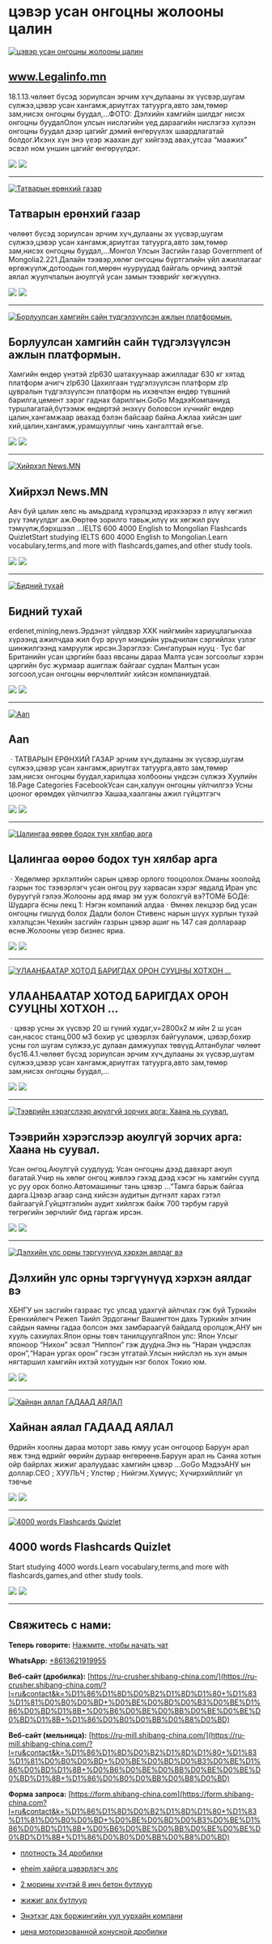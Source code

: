 # цэвэр усан онгоцны жолооны цалин

<a href="https://swt.shibang-china.com/?l=ru&img&k=%D1%86%D1%8D%D0%B2%D1%8D%D1%80+%D1%83%D1%81%D0%B0%D0%BD+%D0%BE%D0%BD%D0%B3%D0%BE%D1%86%D0%BD%D1%8B+%D0%B6%D0%BE%D0%BB%D0%BE%D0%BE%D0%BD%D1%8B+%D1%86%D0%B0%D0%BB%D0%B8%D0%BD" target="_blank">![цэвэр усан онгоцны жолооны цалин](http://static.shibang-china.com/all-800x300/846.jpg)</a>

## www.Legalinfo.mn
18.1.13.чөлөөт бүсэд зориулсан эрчим хүч,дулааны эх үүсвэр,шугам сүлжээ,цэвэр усан хангамж,ариутгах татуурга,авто зам,төмөр зам,нисэх онгоцны буудал,…ФОТО: Дэлхийн хамгийн шилдэг нисэх онгоцны буудалОлон улсын нислэгийн үед дараагийн нислэгээ хүлээн онгоцны буудал дээр цагийг дэмий өнгөрүүлэх шаардлагатай болдог.Ихэнх хүн энэ үеэр жаахан дуг хийгээд авах,утсаа “маажих” эсвэл ном уншин цагийг өнгөрүүлдэг.


<a href="https://whatsapp.shibangsoft.com/WhatsApp.php" target="_blank" title="WhatsApp">![](http://static.shibang-china.com/icon/whatsapp.png)</a> <a href="https://swt.shibang-china.com/?l=ru&icon&k=%D1%86%D1%8D%D0%B2%D1%8D%D1%80+%D1%83%D1%81%D0%B0%D0%BD+%D0%BE%D0%BD%D0%B3%D0%BE%D1%86%D0%BD%D1%8B+%D0%B6%D0%BE%D0%BB%D0%BE%D0%BE%D0%BD%D1%8B+%D1%86%D0%B0%D0%BB%D0%B8%D0%BD" target="_blank">![](http://static.shibang-china.com/icon/chat-ru.png)</a>

---

<a href="https://swt.shibang-china.com/?l=ru&img&k=%D1%86%D1%8D%D0%B2%D1%8D%D1%80+%D1%83%D1%81%D0%B0%D0%BD+%D0%BE%D0%BD%D0%B3%D0%BE%D1%86%D0%BD%D1%8B+%D0%B6%D0%BE%D0%BB%D0%BE%D0%BE%D0%BD%D1%8B+%D1%86%D0%B0%D0%BB%D0%B8%D0%BD" target="_blank">![Татварын ерөнхий газар](http://static.shibang-china.com/all-800x300/65.jpg)</a>

## Татварын ерөнхий газар
чөлөөт бүсэд зориулсан эрчим хүч,дулааны эх үүсвэр,шугам сүлжээ,цэвэр усан хангамж,ариутгах татуурга,авто зам,төмөр зам,нисэх онгоцны буудал,…Монгол Улсын Засгийн газар Government of Mongolia2.221.Далайн тээвэр,хөлөг онгоцны бүртгэлийн үйл ажиллагааг өргөжүүлж,дотоодын гол,мөрөн нууруудад байгаль орчинд ээлтэй аялал жуулчлалын аюулгүй усан замын тээврийг хөгжүүлнэ.


<a href="https://whatsapp.shibangsoft.com/WhatsApp.php" target="_blank" title="WhatsApp">![](http://static.shibang-china.com/icon/whatsapp.png)</a> <a href="https://swt.shibang-china.com/?l=ru&icon&k=%D1%86%D1%8D%D0%B2%D1%8D%D1%80+%D1%83%D1%81%D0%B0%D0%BD+%D0%BE%D0%BD%D0%B3%D0%BE%D1%86%D0%BD%D1%8B+%D0%B6%D0%BE%D0%BB%D0%BE%D0%BE%D0%BD%D1%8B+%D1%86%D0%B0%D0%BB%D0%B8%D0%BD" target="_blank">![](http://static.shibang-china.com/icon/chat-ru.png)</a>

---

<a href="https://swt.shibang-china.com/?l=ru&img&k=%D1%86%D1%8D%D0%B2%D1%8D%D1%80+%D1%83%D1%81%D0%B0%D0%BD+%D0%BE%D0%BD%D0%B3%D0%BE%D1%86%D0%BD%D1%8B+%D0%B6%D0%BE%D0%BB%D0%BE%D0%BE%D0%BD%D1%8B+%D1%86%D0%B0%D0%BB%D0%B8%D0%BD" target="_blank">![Борлуулсан хамгийн сайн түдгэлзүүлсэн ажлын платформын.](http://static.shibang-china.com/all-800x300/487.jpg)</a>

## Борлуулсан хамгийн сайн түдгэлзүүлсэн ажлын платформын.
Хамгийн өндөр үнэтэй zlp630 шатахуунаар ажилладаг 630 кг хятад платформ ачигч zlp630 Цахилгаан түдгэлзүүлсэн платформ zlp цувралын түдгэлзүүлсэн платформ нь ихэвчлэн өндөр түвшний барилга,цемент зэрэг гаднах барилгын.GoGo МэдээКомпаниуд туршлагатай,бүтээмж өндөртэй энэхүү боловсон хүчнийг өндөр цалин,хангамжаар авахад бэлэн байсаар байна.Ажлаа хийсэн шиг хий,цалин,хангамж,урамшууллыг чинь хангалттай өгье.


<a href="https://whatsapp.shibangsoft.com/WhatsApp.php" target="_blank" title="WhatsApp">![](http://static.shibang-china.com/icon/whatsapp.png)</a> <a href="https://swt.shibang-china.com/?l=ru&icon&k=%D1%86%D1%8D%D0%B2%D1%8D%D1%80+%D1%83%D1%81%D0%B0%D0%BD+%D0%BE%D0%BD%D0%B3%D0%BE%D1%86%D0%BD%D1%8B+%D0%B6%D0%BE%D0%BB%D0%BE%D0%BE%D0%BD%D1%8B+%D1%86%D0%B0%D0%BB%D0%B8%D0%BD" target="_blank">![](http://static.shibang-china.com/icon/chat-ru.png)</a>

---

<a href="https://swt.shibang-china.com/?l=ru&img&k=%D1%86%D1%8D%D0%B2%D1%8D%D1%80+%D1%83%D1%81%D0%B0%D0%BD+%D0%BE%D0%BD%D0%B3%D0%BE%D1%86%D0%BD%D1%8B+%D0%B6%D0%BE%D0%BB%D0%BE%D0%BE%D0%BD%D1%8B+%D1%86%D0%B0%D0%BB%D0%B8%D0%BD" target="_blank">![Хийрхэл News.MN](http://static.shibang-china.com/all-800x300/550.jpg)</a>

## Хийрхэл News.MN
Авч буй цалин хөлс нь амьдралд хүрэлцээд ирэхээрээ л илүү хөгжил рүү тэмүүлдэг аж.Өөртөө зорилго тавьж,илүү их хөгжил рүү тэмүүлж,бэрхшээл …IELTS 600 4000 English to Mongolian Flashcards QuizletStart studying IELTS 600 4000 English to Mongolian.Learn vocabulary,terms,and more with flashcards,games,and other study tools.


<a href="https://whatsapp.shibangsoft.com/WhatsApp.php" target="_blank" title="WhatsApp">![](http://static.shibang-china.com/icon/whatsapp.png)</a> <a href="https://swt.shibang-china.com/?l=ru&icon&k=%D1%86%D1%8D%D0%B2%D1%8D%D1%80+%D1%83%D1%81%D0%B0%D0%BD+%D0%BE%D0%BD%D0%B3%D0%BE%D1%86%D0%BD%D1%8B+%D0%B6%D0%BE%D0%BB%D0%BE%D0%BE%D0%BD%D1%8B+%D1%86%D0%B0%D0%BB%D0%B8%D0%BD" target="_blank">![](http://static.shibang-china.com/icon/chat-ru.png)</a>

---

<a href="https://swt.shibang-china.com/?l=ru&img&k=%D1%86%D1%8D%D0%B2%D1%8D%D1%80+%D1%83%D1%81%D0%B0%D0%BD+%D0%BE%D0%BD%D0%B3%D0%BE%D1%86%D0%BD%D1%8B+%D0%B6%D0%BE%D0%BB%D0%BE%D0%BE%D0%BD%D1%8B+%D1%86%D0%B0%D0%BB%D0%B8%D0%BD" target="_blank">![Бидний тухай](http://static.shibang-china.com/all-800x300/173.jpg)</a>

## Бидний тухай
erdenet,mining,news.Эрдэнэт үйлдвэр ХХК нийгмийн хариуцлагынхаа хүрээнд ажилчдаа жил бүр эрүүл мэндийн урьдчилан сэргийлэх үзлэг шинжилгээнд хамруулж ирсэн.Зэрэглээ: Сингапурын нууц&nbsp;&#0183;&#32;Тус баг Британийн усан цэргийн бааз явсаны дараа Малта усан зогсоолыг хэрэн цэргийн бус журмаар ашиглаж байгааг судлан Малтын усан зогсоол,усан онгоцны өөрчлөлтийг хийсэн компаниудтай.


<a href="https://whatsapp.shibangsoft.com/WhatsApp.php" target="_blank" title="WhatsApp">![](http://static.shibang-china.com/icon/whatsapp.png)</a> <a href="https://swt.shibang-china.com/?l=ru&icon&k=%D1%86%D1%8D%D0%B2%D1%8D%D1%80+%D1%83%D1%81%D0%B0%D0%BD+%D0%BE%D0%BD%D0%B3%D0%BE%D1%86%D0%BD%D1%8B+%D0%B6%D0%BE%D0%BB%D0%BE%D0%BE%D0%BD%D1%8B+%D1%86%D0%B0%D0%BB%D0%B8%D0%BD" target="_blank">![](http://static.shibang-china.com/icon/chat-ru.png)</a>

---

<a href="https://swt.shibang-china.com/?l=ru&img&k=%D1%86%D1%8D%D0%B2%D1%8D%D1%80+%D1%83%D1%81%D0%B0%D0%BD+%D0%BE%D0%BD%D0%B3%D0%BE%D1%86%D0%BD%D1%8B+%D0%B6%D0%BE%D0%BB%D0%BE%D0%BE%D0%BD%D1%8B+%D1%86%D0%B0%D0%BB%D0%B8%D0%BD" target="_blank">![Aan](http://static.shibang-china.com/all-800x300/1340.jpg)</a>

## Aan
&nbsp;&#0183;&#32;ТАТВАРЫН ЕРӨНХИЙ ГАЗАР эрчим хүч,дулааны эх үүсвэр,шугам сүлжээ,цэвэр усан хангамж,ариутгах татуурга,авто зам,төмөр зам,нисэх онгоцны буудал,харилцаа холбооны үндсэн сүлжээ Хуулийн 18.Page Categories FacebookУсан сан,халуун онгоцны үйлчилгээ Усны цооног өрөмдөх үйлчилгээ Хашаа,хаалганы ажил гүйцэтгэгч


<a href="https://whatsapp.shibangsoft.com/WhatsApp.php" target="_blank" title="WhatsApp">![](http://static.shibang-china.com/icon/whatsapp.png)</a> <a href="https://swt.shibang-china.com/?l=ru&icon&k=%D1%86%D1%8D%D0%B2%D1%8D%D1%80+%D1%83%D1%81%D0%B0%D0%BD+%D0%BE%D0%BD%D0%B3%D0%BE%D1%86%D0%BD%D1%8B+%D0%B6%D0%BE%D0%BB%D0%BE%D0%BE%D0%BD%D1%8B+%D1%86%D0%B0%D0%BB%D0%B8%D0%BD" target="_blank">![](http://static.shibang-china.com/icon/chat-ru.png)</a>

---

<a href="https://swt.shibang-china.com/?l=ru&img&k=%D1%86%D1%8D%D0%B2%D1%8D%D1%80+%D1%83%D1%81%D0%B0%D0%BD+%D0%BE%D0%BD%D0%B3%D0%BE%D1%86%D0%BD%D1%8B+%D0%B6%D0%BE%D0%BB%D0%BE%D0%BE%D0%BD%D1%8B+%D1%86%D0%B0%D0%BB%D0%B8%D0%BD" target="_blank">![Цалингаа өөрөө бодох тун хялбар арга](http://static.shibang-china.com/all-800x300/151.jpg)</a>

## Цалингаа өөрөө бодох тун хялбар арга
&nbsp;&#0183;&#32;Хөдөлмөр эрхлэлтийн сарын цэвэр орлого тооцоолох.Оманы хоолойд газрын тос тээвэрлэгч усан онгоц руу харвасан хэрэг явдалд Иран улс буруугүй гэлээ.Жолооны ард ямар эм ууж болохгүй вэ?ТОМё БОДё: Шударга ёсны лекц 1: Нэгэн компаний алдаа&nbsp;&#0183;&#32;Өмнөх лекцээр бид усан онгоцны гишүүд болох Дадли болон Стивенс нарын шүүх хурлын тухай хэлэлцсэн.Чехийн засгийн газрын цэвэр ашиг нь 147 сая доллараар өснө.Жолооны үеэр бизнес яриа.


<a href="https://whatsapp.shibangsoft.com/WhatsApp.php" target="_blank" title="WhatsApp">![](http://static.shibang-china.com/icon/whatsapp.png)</a> <a href="https://swt.shibang-china.com/?l=ru&icon&k=%D1%86%D1%8D%D0%B2%D1%8D%D1%80+%D1%83%D1%81%D0%B0%D0%BD+%D0%BE%D0%BD%D0%B3%D0%BE%D1%86%D0%BD%D1%8B+%D0%B6%D0%BE%D0%BB%D0%BE%D0%BE%D0%BD%D1%8B+%D1%86%D0%B0%D0%BB%D0%B8%D0%BD" target="_blank">![](http://static.shibang-china.com/icon/chat-ru.png)</a>

---

<a href="https://swt.shibang-china.com/?l=ru&img&k=%D1%86%D1%8D%D0%B2%D1%8D%D1%80+%D1%83%D1%81%D0%B0%D0%BD+%D0%BE%D0%BD%D0%B3%D0%BE%D1%86%D0%BD%D1%8B+%D0%B6%D0%BE%D0%BB%D0%BE%D0%BE%D0%BD%D1%8B+%D1%86%D0%B0%D0%BB%D0%B8%D0%BD" target="_blank">![УЛААНБААТАР ХОТОД БАРИГДАХ ОРОН СУУЦНЫ ХОТХОН …](http://static.shibang-china.com/all-800x300/1306.jpg)</a>

## УЛААНБААТАР ХОТОД БАРИГДАХ ОРОН СУУЦНЫ ХОТХОН …
&nbsp;&#0183;&#32; цэвэр усны эх үүсвэр 20 ш гүний худаг,v=2800х2 м ийн 2 ш усан сан,насос станц,000 м3 бохир ус цэвэрлэх байгууламж, цэвэр,бохир усны гол шугам сүлжээ,ус дулаан дамжуулах төвүүд.Алтанбулаг чөлөөт бүс16.4.1.чөлөөт бүсэд зориулсан эрчим хүч,дулааны эх үүсвэр,шугам сүлжээ,цэвэр усан хангамж,ариутгах татуурга,авто зам,төмөр зам,нисэх онгоцны буудал,…


<a href="https://whatsapp.shibangsoft.com/WhatsApp.php" target="_blank" title="WhatsApp">![](http://static.shibang-china.com/icon/whatsapp.png)</a> <a href="https://swt.shibang-china.com/?l=ru&icon&k=%D1%86%D1%8D%D0%B2%D1%8D%D1%80+%D1%83%D1%81%D0%B0%D0%BD+%D0%BE%D0%BD%D0%B3%D0%BE%D1%86%D0%BD%D1%8B+%D0%B6%D0%BE%D0%BB%D0%BE%D0%BE%D0%BD%D1%8B+%D1%86%D0%B0%D0%BB%D0%B8%D0%BD" target="_blank">![](http://static.shibang-china.com/icon/chat-ru.png)</a>

---

<a href="https://swt.shibang-china.com/?l=ru&img&k=%D1%86%D1%8D%D0%B2%D1%8D%D1%80+%D1%83%D1%81%D0%B0%D0%BD+%D0%BE%D0%BD%D0%B3%D0%BE%D1%86%D0%BD%D1%8B+%D0%B6%D0%BE%D0%BB%D0%BE%D0%BE%D0%BD%D1%8B+%D1%86%D0%B0%D0%BB%D0%B8%D0%BD" target="_blank">![Тээврийн хэрэгслээр аюулгүй зорчих арга: Хаана нь суувал.](http://static.shibang-china.com/all-800x300/791.jpg)</a>

## Тээврийн хэрэгслээр аюулгүй зорчих арга: Хаана нь суувал.
Усан онгоц.Аюулгүй суудлууд: Усан онгоцны дээд давхарт аюул багатай.Учир нь хөлөг онгоц живлээ гэхэд дээд хэсэг нь хамгийн сүүлд ус руу орох болно.Автомашиныг тань цэвэр …“Тамга барьж байгаа дарга.Цэвэр агаар санд хийсэн аудитын дүгнэлт харах гэтэл байгаагүй.Гүйцэтгэлийн аудит хийлгэж байж 700 тэрбум гаруй төгрөгийн зөрчлийг бид гаргаж ирсэн.


<a href="https://whatsapp.shibangsoft.com/WhatsApp.php" target="_blank" title="WhatsApp">![](http://static.shibang-china.com/icon/whatsapp.png)</a> <a href="https://swt.shibang-china.com/?l=ru&icon&k=%D1%86%D1%8D%D0%B2%D1%8D%D1%80+%D1%83%D1%81%D0%B0%D0%BD+%D0%BE%D0%BD%D0%B3%D0%BE%D1%86%D0%BD%D1%8B+%D0%B6%D0%BE%D0%BB%D0%BE%D0%BE%D0%BD%D1%8B+%D1%86%D0%B0%D0%BB%D0%B8%D0%BD" target="_blank">![](http://static.shibang-china.com/icon/chat-ru.png)</a>

---

<a href="https://swt.shibang-china.com/?l=ru&img&k=%D1%86%D1%8D%D0%B2%D1%8D%D1%80+%D1%83%D1%81%D0%B0%D0%BD+%D0%BE%D0%BD%D0%B3%D0%BE%D1%86%D0%BD%D1%8B+%D0%B6%D0%BE%D0%BB%D0%BE%D0%BE%D0%BD%D1%8B+%D1%86%D0%B0%D0%BB%D0%B8%D0%BD" target="_blank">![Дэлхийн улс орны тэргүүнүүд хэрхэн аялдаг вэ](http://static.shibang-china.com/all-800x300/1005.jpg)</a>

## Дэлхийн улс орны тэргүүнүүд хэрхэн аялдаг вэ
ХБНГУ ын засгийн газраас тус улсад удахгүй айлчлах гэж буй Туркийн Ерөнхийлөгч Режеп Таийп Эрдоганыг Вашингтон дахь Туркийн элчин сайдын яамны гадаа болсон эмх замбараагүй байдалд оролцож,АНУ ын хууль сахиулах.Япон орны товч танилцуулгаЯпон улс: Япон Улсыг японоор “Нихон” эсвэл “Ниппон” гэж дуудна.Энэ нь “Наран үндэслэх орон”,“Наран ургах орон” гэсэн утгатай.Улсын нийслэл нь хүн амын нягтаршил хамгийн ихтэй хотуудын нэг болох Токио юм.


<a href="https://whatsapp.shibangsoft.com/WhatsApp.php" target="_blank" title="WhatsApp">![](http://static.shibang-china.com/icon/whatsapp.png)</a> <a href="https://swt.shibang-china.com/?l=ru&icon&k=%D1%86%D1%8D%D0%B2%D1%8D%D1%80+%D1%83%D1%81%D0%B0%D0%BD+%D0%BE%D0%BD%D0%B3%D0%BE%D1%86%D0%BD%D1%8B+%D0%B6%D0%BE%D0%BB%D0%BE%D0%BE%D0%BD%D1%8B+%D1%86%D0%B0%D0%BB%D0%B8%D0%BD" target="_blank">![](http://static.shibang-china.com/icon/chat-ru.png)</a>

---

<a href="https://swt.shibang-china.com/?l=ru&img&k=%D1%86%D1%8D%D0%B2%D1%8D%D1%80+%D1%83%D1%81%D0%B0%D0%BD+%D0%BE%D0%BD%D0%B3%D0%BE%D1%86%D0%BD%D1%8B+%D0%B6%D0%BE%D0%BB%D0%BE%D0%BE%D0%BD%D1%8B+%D1%86%D0%B0%D0%BB%D0%B8%D0%BD" target="_blank">![Хайнан аялал ГАДААД АЯЛАЛ](http://static.shibang-china.com/all-800x300/376.jpg)</a>

## Хайнан аялал ГАДААД АЯЛАЛ
Өдрийн хоолны дараа моторт завь юмуу усан онгоцоор Баруун арал явж тэнд өдрийг өөрийн дураар өнгөрөөнө.Баруун арал нь Саняа хотын ойр байрлах жижиг аралуудаас хамгийн цэвэр …GoGo МэдээАНУ ын доллар.СЕО ; ХУУЛЬЧ ; Улстөр ; Нийгэм.Хүмүүс; Хүчирхийллийг үл тэвчье


<a href="https://whatsapp.shibangsoft.com/WhatsApp.php" target="_blank" title="WhatsApp">![](http://static.shibang-china.com/icon/whatsapp.png)</a> <a href="https://swt.shibang-china.com/?l=ru&icon&k=%D1%86%D1%8D%D0%B2%D1%8D%D1%80+%D1%83%D1%81%D0%B0%D0%BD+%D0%BE%D0%BD%D0%B3%D0%BE%D1%86%D0%BD%D1%8B+%D0%B6%D0%BE%D0%BB%D0%BE%D0%BE%D0%BD%D1%8B+%D1%86%D0%B0%D0%BB%D0%B8%D0%BD" target="_blank">![](http://static.shibang-china.com/icon/chat-ru.png)</a>

---

<a href="https://swt.shibang-china.com/?l=ru&img&k=%D1%86%D1%8D%D0%B2%D1%8D%D1%80+%D1%83%D1%81%D0%B0%D0%BD+%D0%BE%D0%BD%D0%B3%D0%BE%D1%86%D0%BD%D1%8B+%D0%B6%D0%BE%D0%BB%D0%BE%D0%BE%D0%BD%D1%8B+%D1%86%D0%B0%D0%BB%D0%B8%D0%BD" target="_blank">![4000 words Flashcards Quizlet](http://static.shibang-china.com/all-800x300/522.jpg)</a>

## 4000 words Flashcards Quizlet
Start studying 4000 words.Learn vocabulary,terms,and more with flashcards,games,and other study tools.

<a href="https://whatsapp.shibangsoft.com/WhatsApp.php" target="_blank" title="WhatsApp">![](http://static.shibang-china.com/icon/whatsapp.png)</a> <a href="https://swt.shibang-china.com/?l=ru&icon&k=%D1%86%D1%8D%D0%B2%D1%8D%D1%80+%D1%83%D1%81%D0%B0%D0%BD+%D0%BE%D0%BD%D0%B3%D0%BE%D1%86%D0%BD%D1%8B+%D0%B6%D0%BE%D0%BB%D0%BE%D0%BE%D0%BD%D1%8B+%D1%86%D0%B0%D0%BB%D0%B8%D0%BD" target="_blank">![](http://static.shibang-china.com/icon/chat-ru.png)</a>

---
## Свяжитесь с нами:

**Теперь говорите:** [Нажмите, чтобы начать чат](https://swt.shibang-china.com?l=ru&contact&k=%D1%86%D1%8D%D0%B2%D1%8D%D1%80+%D1%83%D1%81%D0%B0%D0%BD+%D0%BE%D0%BD%D0%B3%D0%BE%D1%86%D0%BD%D1%8B+%D0%B6%D0%BE%D0%BB%D0%BE%D0%BE%D0%BD%D1%8B+%D1%86%D0%B0%D0%BB%D0%B8%D0%BD)

**WhatsApp:**  [+8613621919955](https://whatsapp.shibangsoft.com/WhatsApp.php)

**Веб-сайт (дробилка):** [https://ru-crusher.shibang-china.com/](https://ru-crusher.shibang-china.com/?l=ru&contact&k=%D1%86%D1%8D%D0%B2%D1%8D%D1%80+%D1%83%D1%81%D0%B0%D0%BD+%D0%BE%D0%BD%D0%B3%D0%BE%D1%86%D0%BD%D1%8B+%D0%B6%D0%BE%D0%BB%D0%BE%D0%BE%D0%BD%D1%8B+%D1%86%D0%B0%D0%BB%D0%B8%D0%BD)

**Веб-сайт (мельница):** [https://ru-mill.shibang-china.com/](https://ru-mill.shibang-china.com/?l=ru&contact&k=%D1%86%D1%8D%D0%B2%D1%8D%D1%80+%D1%83%D1%81%D0%B0%D0%BD+%D0%BE%D0%BD%D0%B3%D0%BE%D1%86%D0%BD%D1%8B+%D0%B6%D0%BE%D0%BB%D0%BE%D0%BE%D0%BD%D1%8B+%D1%86%D0%B0%D0%BB%D0%B8%D0%BD)

**Форма запроса:** [https://form.shibang-china.com](https://form.shibang-china.com?l=ru&contact&k=%D1%86%D1%8D%D0%B2%D1%8D%D1%80+%D1%83%D1%81%D0%B0%D0%BD+%D0%BE%D0%BD%D0%B3%D0%BE%D1%86%D0%BD%D1%8B+%D0%B6%D0%BE%D0%BB%D0%BE%D0%BE%D0%BD%D1%8B+%D1%86%D0%B0%D0%BB%D0%B8%D0%BD)

* [плотность 34 дробилки](../126/%D0%BF%D0%BB%D0%BE%D1%82%D0%BD%D0%BE%D1%81%D1%82%D1%8C%2034%20%D0%B4%D1%80%D0%BE%D0%B1%D0%B8%D0%BB%D0%BA%D0%B8.md)

* [eheim хайрга цэвэрлэгч элс](../129/eheim%20%D1%85%D0%B0%D0%B9%D1%80%D0%B3%D0%B0%20%D1%86%D1%8D%D0%B2%D1%8D%D1%80%D0%BB%D1%8D%D0%B3%D1%87%20%D1%8D%D0%BB%D1%81.md)

* [2 морины хүчтэй 8 инч бетон бутлуур](../126/2%20%D0%BC%D0%BE%D1%80%D0%B8%D0%BD%D1%8B%20%D1%85%D2%AF%D1%87%D1%82%D1%8D%D0%B9%208%20%D0%B8%D0%BD%D1%87%20%D0%B1%D0%B5%D1%82%D0%BE%D0%BD%20%D0%B1%D1%83%D1%82%D0%BB%D1%83%D1%83%D1%80.md)

* [жижиг алх бутлуур](../128/%D0%B6%D0%B8%D0%B6%D0%B8%D0%B3%20%D0%B0%D0%BB%D1%85%20%D0%B1%D1%83%D1%82%D0%BB%D1%83%D1%83%D1%80.md)

* [Энэтхэг дэх боржингийн уул уурхайн компани](../127/%D0%AD%D0%BD%D1%8D%D1%82%D1%85%D1%8D%D0%B3%20%D0%B4%D1%8D%D1%85%20%D0%B1%D0%BE%D1%80%D0%B6%D0%B8%D0%BD%D0%B3%D0%B8%D0%B9%D0%BD%20%D1%83%D1%83%D0%BB%20%D1%83%D1%83%D1%80%D1%85%D0%B0%D0%B9%D0%BD%20%D0%BA%D0%BE%D0%BC%D0%BF%D0%B0%D0%BD%D0%B8.md)

* [цена моторизованной конусной дробилки](../130/%D1%86%D0%B5%D0%BD%D0%B0%20%D0%BC%D0%BE%D1%82%D0%BE%D1%80%D0%B8%D0%B7%D0%BE%D0%B2%D0%B0%D0%BD%D0%BD%D0%BE%D0%B9%20%D0%BA%D0%BE%D0%BD%D1%83%D1%81%D0%BD%D0%BE%D0%B9%20%D0%B4%D1%80%D0%BE%D0%B1%D0%B8%D0%BB%D0%BA%D0%B8.md)